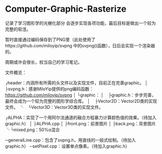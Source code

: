 # Computer-Graphic-Rasterize

记录了学习图形学的光栅化部分
会逐步实现各项功能，最后目标是做出一个较为完整的软渲。

暂时直接通过编码保存到了PNG里（此处使用了https://github.com/miloyip/svpng 中的svpng()函数），日后会实现一个渲染器的。

周期或许会很长，权当自己的学习笔记。

文件概览：

╭header：内涵所有所需的头文件以及实现文件，目前正在完善graphic。
│ ├svpng.h：感谢MiloYip提供的png编码函数：https://github.com/miloyip/svpng
│ └graphic：
│    ├graphic.h：步步完善，最终会成为一个较为完整的图形学综合库。
│    ├Vector2D：Vector2D类的实现文件。
╰    └Vector3D：Vector3D类的实现文件。

╭ALPHA：实现了一个用阿尔法通道的融合方程暴力计算颜色值的效果。（待加入graphic.h）
│ ├ALPHA.cpp
│ ├front.png：前景图片
│ ├back.png：背景图片
╰ └mixed.png：50%α混合

─generalLine.cpp：包含了svpng.h，用直线的一般式绘制。（待加入graphic.h）
─setPixel.cpp：设置单点像素。（待加入graphic.h）
